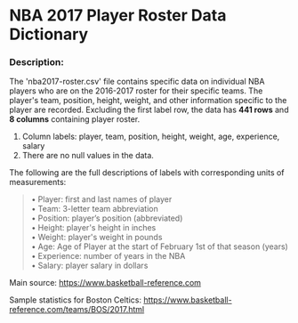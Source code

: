 # NBA 2017 Player Roster Data Dictionary

### Description: 

The 'nba2017-roster.csv' file contains specific data on individual NBA players who are on the 2016-2017 roster for their specific teams. The player's team, position, height, weight, and other information specific to the player are recorded. Excluding the first label row, the data has **441 rows** and **8 columns** containing player roster. 

1. Column labels: player, team, position, height, weight, age, experience, salary
2. There are no null values in the data.

  The following are the full descriptions of labels with corresponding units of measurements:
  
   > • Player: first and last names of player\
   > • Team: 3-letter team abbreviation\
   > • Position: player’s position (abbreviated)\
   > • Height: player's height in inches\
   > • Weight: player's weight in pounds\
   > • Age: Age of Player at the start of February 1st of that season (years)\
   > • Experience: number of years in the NBA\
   > • Salary: player salary in dollars

Main source: https://www.basketball-reference.com

Sample statistics for Boston Celtics: https://www.basketball-reference.com/teams/BOS/2017.html